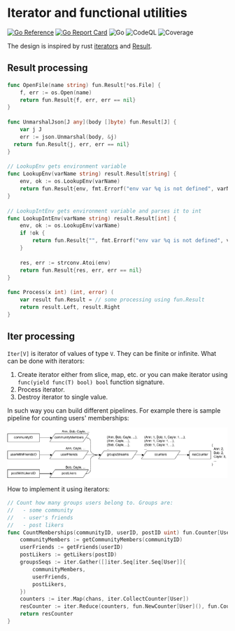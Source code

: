 # Iterator and functional utilities
[![Go Reference](https://pkg.go.dev/badge/github.com/rprtr258/go-flow.svg)](https://pkg.go.dev/github.com/rprtr258/go-flow)
[![Go Report Card](https://goreportcard.com/badge/github.com/rprtr258/go-flow)](https://goreportcard.com/report/github.com/rprtr258/go-flow)
![Go](https://github.com/rprtr258/go-flow/workflows/Test/badge.svg?branch=main)
![CodeQL](https://github.com/rprtr258/go-flow/workflows/CodeQL/badge.svg?branch=main)
![Coverage](https://img.shields.io/badge/Coverage-37.2%25-yellow)

The design is inspired by rust [iterators](https://doc.rust-lang.org/std/iter/trait.Iterator.html) and [Result](https://doc.rust-lang.org/std/result/enum.Result.html).

## Result processing
```go
func OpenFile(name string) fun.Result[*os.File] {
	f, err := os.Open(name)
	return fun.Result{f, err, err == nil}
}

func UnmarshalJson[J any](body []byte) fun.Result[J] {
	var j J
	err := json.Unmarshal(body, &j)
  return fun.Result{j, err, err == nil}
}

// LookupEnv gets environment variable
func LookupEnv(varName string) result.Result[string] {
	env, ok := os.LookupEnv(varName)
	return fun.Result{env, fmt.Errorf("env var %q is not defined", varName), ok}
}

// LookupIntEnv gets environment variable and parses it to int
func LookupIntEnv(varName string) result.Result[int] {
	env, ok := os.LookupEnv(varName)
	if !ok {
		return fun.Result{"", fmt.Errorf("env var %q is not defined", varName), false}
	}

	res, err := strconv.Atoi(env)
	return fun.Result{res, err, err == nil}
}

func Process(x int) (int, error) (
	var result fun.Result = // some processing using fun.Result
	return result.Left, result.Right
}
```
## Iter processing
`Iter[V]` is iterator of values of type `V`. They can be finite or infinite. What can be done with iterators:
1. Create iterator either from slice, map, etc. or you can make iterator using `func(yield func(T) bool) bool` function signature.
2. Process iterator.
3. Destroy iterator to single value.

In such way you can build different pipelines. For example there is sample pipeline for counting users' memberships:

![sample flow](doc/flow.png)

How to implement it using iterators:
```go
// Count how many groups users belong to. Groups are:
//   - some community
//   - user's friends
//   - post likers
func CountMemberships(communityID, userID, postID uint) fun.Counter[User] {
	communityMembers := getCommunityMembers(communityID)
	userFriends := getFriends(userID)
	postLikers := getLikers(postID)
	groupsSeqs := iter.Gather([]iter.Seq[iter.Seq[User]]{
		communityMembers,
		userFriends,
		postLikers,
	})
	counters := iter.Map(chans, iter.CollectCounter[User])
	resCounter := iter.Reduce(counters, fun.NewCounter[User](), fun.CounterPlus[User])
	return resCounter
}
```
